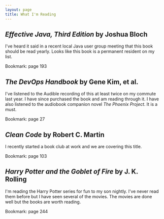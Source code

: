```yaml
---
layout: page
title: What I'm Reading
---
```


## *Effective Java, Third Edition* by Joshua Bloch
I've heard it said in a recent local Java user group meeting that this book should be read yearly. Looks like this book is a permanent resident on my list.

Bookmark: page 193

## *The DevOps Handbook* by Gene Kim, et al.
I've listened to the Audible recording of this at least twice on my commute last year. I have since purchased the book and am reading through it. I have also listened to the audiobook companion novel *The Phoenix Project*. It is a must.

Bookmark: page 27

## *Clean Code* by Robert C. Martin
I recently started a book club at work and we are covering this title.

Bookmark: page 103

## *Harry Potter and the Goblet of Fire* by J. K. Rolling
I'm reading the Harry Potter series for fun to my son nightly. I've never read them before but I have seen several of the movies. The movies are done well but the books are worth reading.

Bookmark: page 244
